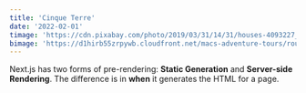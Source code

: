 ```yaml
---
title: 'Cinque Terre'
date: '2022-02-01'
timage: 'https://cdn.pixabay.com/photo/2019/03/31/14/31/houses-4093227_960_720.jpg'
bimage: 'https://d1hirb55zrpywb.cloudfront.net/macs-adventure-tours/routes/WiTSWPATHCT/routeimagegallery/1500-approaching-vernazza-rsz-23032022132614371.jpg'
---
```


Next.js has two forms of pre-rendering: **Static Generation** and **Server-side Rendering**. The difference is in **when** it generates the HTML for a page.